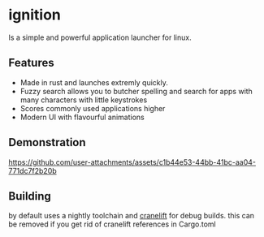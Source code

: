# ignition

Is a simple and powerful application launcher for linux.

## Features

- Made in rust and launches extremly quickly.
- Fuzzy search allows you to butcher spelling and search for apps with many characters with little keystrokes
- Scores commonly used applications higher
- Modern UI with flavourful animations

## Demonstration

https://github.com/user-attachments/assets/c1b44e53-44bb-41bc-aa04-771dc7f2b20b

## Building

by default uses a nightly toolchain and [cranelift](https://github.com/rust-lang/rustc_codegen_cranelift?tab=readme-ov-file#download-using-rustup) for debug builds. this can be removed if you get rid of cranelift references in Cargo.toml

